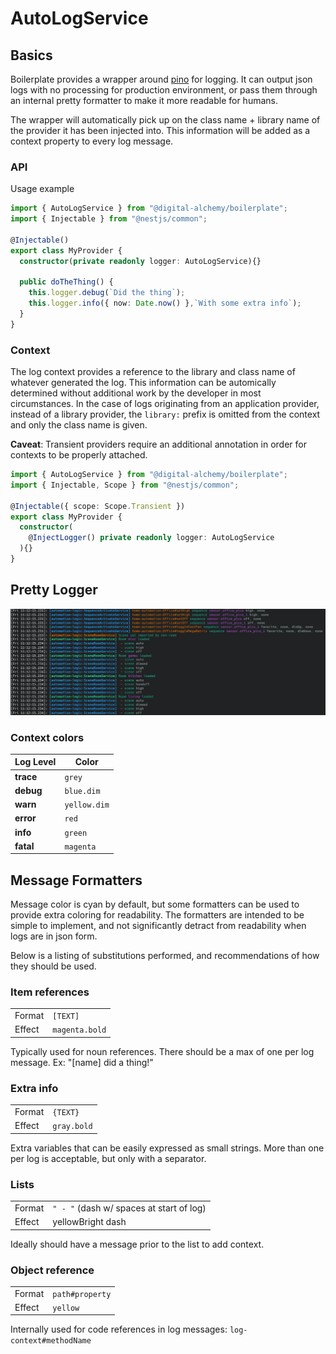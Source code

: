 # AutoLogService

## Basics

Boilerplate provides a wrapper around [pino](https://www.npmjs.com/package/pino) for logging.
It can output json logs with no processing for production environment, or pass them through an internal pretty formatter to make it more readable for humans.

The wrapper will automatically pick up on the class name + library name of the provider it has been injected into.
This information will be added as a context property to every log message.

### API

Usage example

```typescript
import { AutoLogService } from "@digital-alchemy/boilerplate";
import { Injectable } from "@nestjs/common";

@Injectable()
export class MyProvider {
  constructor(private readonly logger: AutoLogService){}

  public doTheThing() {
    this.logger.debug(`Did the thing`);
    this.logger.info({ now: Date.now() },`With some extra info`);
  }
}
```

### Context

The log context provides a reference to the library and class name of whatever generated the log.
This information can be automically determined without additional work by the developer in most circumstances.
In the case of logs originating from an application provider, instead of a library provider, the `library:` prefix is omitted from the context and only the class name is given.

**Caveat**: Transient providers require an additional annotation in order for contexts to be properly attached.

```typescript
import { AutoLogService } from "@digital-alchemy/boilerplate";
import { Injectable, Scope } from "@nestjs/common";

@Injectable({ scope: Scope.Transient })
export class MyProvider {
  constructor(
    @InjectLogger() private readonly logger: AutoLogService
  ){}
}
```

## Pretty Logger

![example pretty logs](./images/pretty-log.png)

### Context colors

| Log Level | Color |
| --- | --- |
| **trace** | `grey` |
| **debug** | `blue.dim` |
| **warn** | `yellow.dim` |
| **error** | `red` |
| **info** | `green` |
| **fatal** | `magenta` |

## Message Formatters

Message color is cyan by default, but some formatters can be used to provide extra coloring for readability.
The formatters are intended to be simple to implement, and not significantly detract from readability when logs are in json form.

Below is a listing of substitutions performed, and recommendations of how they should be used.

### Item references

| | |
| -- | --- |
| Format | `[TEXT]`  |
| Effect | `magenta.bold` |

Typically used for noun references. There should be a max of one per log message. Ex: "[name] did a thing!"

### Extra info

| | |
| -- | --- |
| Format | `{TEXT}`  |
| Effect | `gray.bold` |

Extra variables that can be easily expressed as small strings.
More than one per log is acceptable, but only with a separator.

### Lists

| | |
| -- | --- |
| Format | `" - "` (dash w/ spaces at start of log)  |
| Effect | yellowBright dash |

Ideally should have a message prior to the list to add context.

### Object reference

| | |
| -- | --- |
| Format | `path#property` |
| Effect | `yellow` |

Internally used for code references in log messages: `log-context#methodName`
